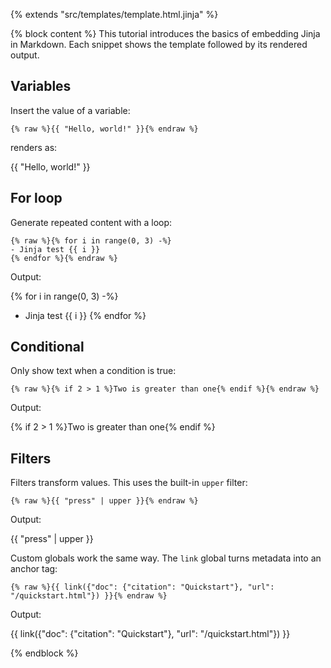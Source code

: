{% extends "src/templates/template.html.jinja" %}

{% block content %}
This tutorial introduces the basics of embedding Jinja in Markdown. Each
snippet shows the template followed by its rendered output.

## Variables

Insert the value of a variable:

```jinja
{% raw %}{{ "Hello, world!" }}{% endraw %}
```

renders as:

{{ "Hello, world!" }}

## For loop

Generate repeated content with a loop:

```jinja
{% raw %}{% for i in range(0, 3) -%}
- Jinja test {{ i }}
{% endfor %}{% endraw %}
```

Output:

{% for i in range(0, 3) -%}
- Jinja test {{ i }}
{% endfor %}

## Conditional

Only show text when a condition is true:

```jinja
{% raw %}{% if 2 > 1 %}Two is greater than one{% endif %}{% endraw %}
```

Output:

{% if 2 > 1 %}Two is greater than one{% endif %}

## Filters

Filters transform values. This uses the built-in `upper` filter:

```jinja
{% raw %}{{ "press" | upper }}{% endraw %}
```

Output:

{{ "press" | upper }}

Custom globals work the same way. The `link` global turns metadata into an anchor tag:

```jinja
{% raw %}{{ link({"doc": {"citation": "Quickstart"}, "url": "/quickstart.html"}) }}{% endraw %}
```

Output:

{{ link({"doc": {"citation": "Quickstart"}, "url": "/quickstart.html"}) }}

{% endblock %}
